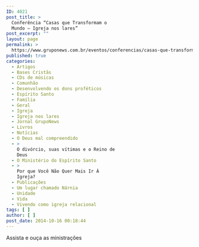 ```yaml
---
ID: 4021
post_title: >
  Conferência “Casas que Transformam o
  Mundo – Igreja nos lares”
post_excerpt: ""
layout: page
permalink: >
  https://www.gruponews.com.br/eventos/conferencias/casas-que-transformam-o-mundo-igreja-nos-lares
published: true
categories:
  - Artigos
  - Bases Cristãs
  - CDs de músicas
  - Comunhão
  - Desenvolvendo os dons proféticos
  - Espírito Santo
  - Família
  - Geral
  - Igreja
  - Igreja nos lares
  - Jornal GrupoNews
  - Livros
  - Notícias
  - O Deus mal compreendido
  - >
    O divórcio, suas vítimas e o Reino de
    Deus
  - O Ministério do Espírito Santo
  - >
    Por que Você Não Quer Mais Ir À
    Igreja?
  - Publicações
  - Um lugar chamado Nárnia
  - Unidade
  - Vida
  - Vivendo como igreja relacional
tags: [ ]
author: [ ]
post_date: 2014-10-16 00:18:44
---
```

Assista e ouça as ministrações